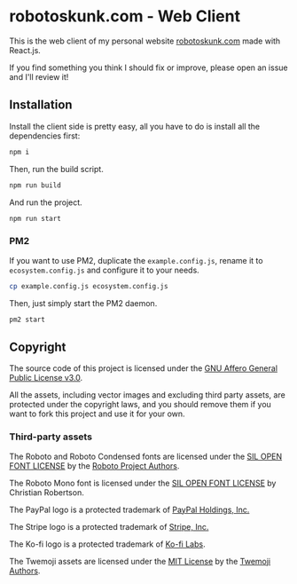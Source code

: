 # robotoskunk.com - Web Client
This is the web client of my personal website
[robotoskunk.com](https://robotoskunk.com) made with React.js.

If you find something you think I should fix or improve, please open an issue
and I'll review it!

## Installation
Install the client side is pretty easy, all you have to do is install all the
dependencies first:

```bash
npm i
```

Then, run the build script.

```bash
npm run build
```

And run the project.

```bash
npm run start
```

### PM2
If you want to use PM2, duplicate the `example.config.js`, rename it to
`ecosystem.config.js` and configure it to your needs.

```bash
cp example.config.js ecosystem.config.js
```

Then, just simply start the PM2 daemon.

```bash
pm2 start
```


## Copyright
The source code of this project is licensed under the
[GNU Affero General Public License v3.0](LICENSE).

All the assets, including vector images and excluding third party assets, are
protected under the copyright laws, and you should remove them if you want to
fork this project and use it for your own.

### Third-party assets
The Roboto and Roboto Condensed fonts are licensed under the
[SIL OPEN FONT LICENSE](https://openfontlicense.org/open-font-license-official-text/)
by the [Roboto Project Authors](https://github.com/googlefonts/roboto-classic).

The Roboto Mono font is licensed under the
[SIL OPEN FONT LICENSE](https://openfontlicense.org/open-font-license-official-text/)
by Christian Robertson.

The PayPal logo is a protected trademark of
[PayPal Holdings, Inc.](https://www.paypal.com)

The Stripe logo is a protected trademark of [Stripe, Inc.](https://stripe.com)

The Ko-fi logo is a protected trademark of [Ko-fi Labs](https://ko-fi.com).

The Twemoji assets are licensed under the
[MIT License](https://github.com/jdecked/twemoji/blob/main/LICENSE) by the
[Twemoji Authors](https://github.com/jdecked/twemoji).
